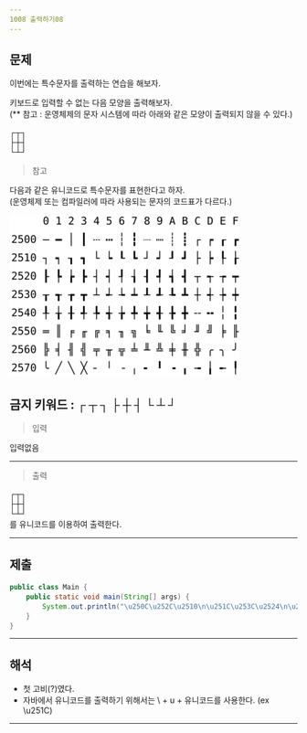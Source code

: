 ```yaml
---
1008 출력하기08
---
```

문제
---
이번에는 특수문자를 출력하는 연습을 해보자.

키보드로 입력할 수 없는 다음 모양을 출력해보자.   
(** 참고 : 운영체제의 문자 시스템에 따라 아래와 같은 모양이 출력되지 않을 수 있다.)

┌┬┐   
├┼┤   
└┴┘

>참고

다음과 같은 유니코드로 특수문자를 표현한다고 하자.   
(운영체제 또는 컴파일러에 따라 사용되는 문자의 코드표가 다르다.)

![](images/1008.png)

**금지 키워드 : ┌ ┬ ┐ ├ ┼ ┤ └ ┴ ┘**
---
>입력 

입력없음  

---

>출력   

┌┬┐   
├┼┤   
└┴┘   
를 유니코드를 이용하여 출력한다.

---
제출
---
```java
public class Main {
	public static void main(String[] args) {
		System.out.println("\u250C\u252C\u2510\n\u251C\u253C\u2524\n\u2514\u2534\u2518");
	}
}
```
---
해석
---

* 첫 고비(?)였다.
* 자바에서 유니코드를 출력하기 위해서는 \\ + u + 유니코드를 사용한다. (ex \u251C)
---